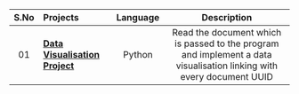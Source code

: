 | S.No | Projects                                                      |            Language            |                            Description                             |
| :----: | :----------------------------------------------------------- | :----------------------------: | :----------------------------------------------------------: |
|   01   | [**Data Visualisation Project**](https://github.com/Genius-gambit/Freelance-Projects/tree/master/Data%20Visualisation)     |               Python                |  Read the document which is passed to the program and implement a data visualisation linking with every document UUID   |